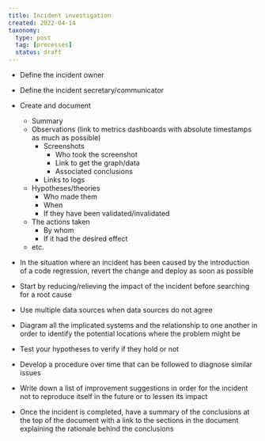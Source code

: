 ```yaml
---
title: Incident investigation
created: 2022-04-14
taxonomy:
  type: post
  tag: [processes]
  status: draft
---
```


* Define the incident owner
* Define the incident secretary/communicator
* Create and document
	* Summary
	* Observations (link to metrics dashboards with absolute timestamps as much as possible)
		* Screenshots
			* Who took the screenshot
			* Link to get the graph/data
			* Associated conclusions
		* Links to logs
	* Hypotheses/theories
		* Who made them
		* When
		* If they have been validated/invalidated
	* The actions taken
		* By whom
		* If it had the desired effect
	* etc.
* In the situation where an incident has been caused by the introduction of a code regression, revert the change and deploy as soon as possible
* Start by reducing/relieving the impact of the incident before searching for a root cause
* Use multiple data sources when data sources do not agree
* Diagram all the implicated systems and the relationship to one another in order to identify the potential locations where the problem might be
* Test your hypotheses to verify if they hold or not
* Develop a procedure over time that can be followed to diagnose similar issues
* Write down a list of improvement suggestions in order for the incident not to reproduce itself in the future or to lessen its impact

* Once the incident is completed, have a summary of the conclusions at the top of the document with a link to the sections in the document explaining the rationale behind the conclusions
